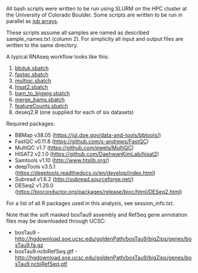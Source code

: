 All bash scripts were written to be run using SLURM on the HPC cluster at the University of Colorado Boulder. Some scripts are written to be run in parallel as [job arrays](https://slurm.schedmd.com/job_array.html).

These scripts assume all samples are named as described sample_names.txt (column 2). For simplicity all input and output files are written to the same directory.

A typical RNAseq workflow looks like this:
1. [bbduk.sbatch](https://github.com/coke6162/bovine_TE_evolution/blob/main/rnaseq_wildtype/bbduk.sbatch)
2. [fastqc.sbatch](https://github.com/coke6162/bovine_TE_evolution/blob/main/rnaseq_wildtype/fastqc.sbatch)
3. [multiqc.sbatch](https://github.com/coke6162/bovine_TE_evolution/blob/main/rnaseq_wildtype/multiqc.sbatch)
4. [hisat2.sbatch](https://github.com/coke6162/bovine_TE_evolution/blob/main/rnaseq_wildtype/hisat2.sbatch)
5. [bam_to_bigwig.sbatch](https://github.com/coke6162/bovine_TE_evolution/blob/main/rnaseq_wildtype/bam_to_bigwig.sbatch)
6. [merge_bams.sbatch](https://github.com/coke6162/bovine_TE_evolution/blob/main/rnaseq_wildtype/merge_bams.sbatch)
7. [featureCounts.sbatch](https://github.com/coke6162/bovine_TE_evolution/blob/main/rnaseq_wildtype/featureCounts.sbatch)
8. deseq2.R (one supplied for each of six datasets)

Required packages:
* BBMap v38.05 (https://jgi.doe.gov/data-and-tools/bbtools/)
* FastQC v0.11.8 (https://github.com/s-andrews/FastQC)
* MultiQC v1.7 (https://github.com/ewels/MultiQC)
* HISAT2 v2.1.0 (https://github.com/DaehwanKimLab/hisat2)
* Samtools v1.10 (http://www.htslib.org/)
* deepTools v3.5.1 (https://deeptools.readthedocs.io/en/develop/index.html)
* Subread v1.6.2 (http://subread.sourceforge.net/)
* DESeq2 v1.26.0 (https://bioconductor.org/packages/release/bioc/html/DESeq2.html)

For a list of all R packages used in this analysis, see session_info.txt.

Note that the soft masked bosTau9 assembly and RefSeq gene annotation files may be downloaded through UCSC:
* bosTau9 - http://hgdownload.soe.ucsc.edu/goldenPath/bosTau9/bigZips/genes/bosTau9.fa.gz
* bosTau9.ncbiRefSeq.gtf - http://hgdownload.soe.ucsc.edu/goldenPath/bosTau9/bigZips/genes/bosTau9.ncbiRefSeq.gtf